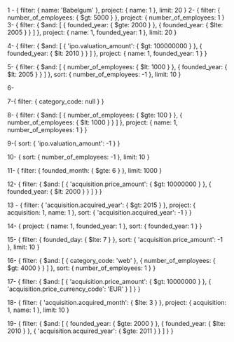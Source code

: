 1 - 
{
 filter: {
  name: 'Babelgum'
 },
 project: {
  name: 1
 },
 limit: 20
}
2-
{
 filter: {
  number_of_employees: {
   $gt: 5000
  }
 },
 project: {
  number_of_employees: 1
 }
3- {
 filter: {
  $and: [
   {
    founded_year: {
     $gte: 2000
    }
   },
   {
    founded_year: {
     $lte: 2005
    }
   }
  ]
 },
 project: {
  name: 1,
  founded_year: 1
 },
 limit: 20
}

4- {
 filter: {
  $and: [
   {
    'ipo.valuation_amount': {
     $gt: 100000000
    }
   },
   {
    founded_year: {
     $lt: 2010
    }
   }
  ]
 },
 project: {
  name: 1,
  founded_year: 1
 }
}

5- {
 filter: {
  $and: [
   {
    number_of_employees: {
     $lt: 1000
    }
   },
   {
    founded_year: {
     $lt: 2005
    }
   }
  ]
 },
 sort: {
  number_of_employees: -1 
 },
 limit: 10
}

6-

7-{
 filter: {
  category_code: null
 }
}

8- {
 filter: {
  $and: [
   {
    number_of_employees: {
     $gte: 100
    }
   },
   {
    number_of_employees: {
     $lt: 1000
    }
   }
  ]
 },
 project: {
  name: 1,
  number_of_employees: 1
 }
}

9-{
 sort: {
  'ipo.valuation_amount': -1
 }
}

10- {
 sort: {
  number_of_employees: -1
 },
 limit: 10
}

11- {
 filter: {
  founded_month: {
   $gte: 6
  }
 },
 limit: 1000
}

12- {
 filter: {
  $and: [
   {
    'acquisition.price_amount': {
     $gt: 10000000
    }
   },
   {
    founded_year: {
     $lt: 2000
    }
   }
  ]
 }
}

13 - {
 filter: {
  'acquisition.acquired_year': {
   $gt: 2015
  }
 },
 project: {
  acquisition: 1,
  name: 1
 },
 sort: {
  'acquisition.acquired_year': -1
 }
}

14- {
 project: {
  name: 1,
  founded_year: 1
 },
 sort: {
  founded_year: 1
 }
}

15- {
 filter: {
  founded_day: {
   $lte: 7
  }
 },
 sort: {
  'acquisition.price_amount': -1
 },
 limit: 10
}

16- {
 filter: {
  $and: [
   {
    category_code: 'web'
   },
   {
    number_of_employees: {
     $gt: 4000
    }
   }
  ]
 },
 sort: {
  number_of_employees: 1
 }
}

17- {
 filter: {
  $and: [
   {
    'acquisition.price_amount': {
     $gt: 10000000
    }
   },
   {
    'acquisition.price_currency_code': 'EUR'
   }
  ]
 }
}

18- {
 filter: {
  'acquisition.acquired_month': {
   $lte: 3
  }
 },
 project: {
  acquisition: 1,
  name: 1
 },
 limit: 10
}

19- {
 filter: {
  $and: [
   {
    founded_year: {
     $gte: 2000
    }
   },
   {
    founded_year: {
     $lte: 2010
    }
   },
   {
    'acquisition.acquired_year': {
     $gte: 2011
    }
   }
  ]
 }
}

